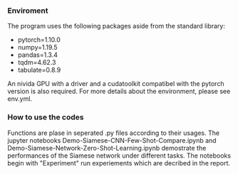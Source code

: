 ### Enviroment
The program uses the following packages aside from the standard library:
- pytorch=1.10.0
- numpy=1.19.5  
- pandas=1.3.4
- tqdm=4.62.3
- tabulate=0.8.9

An nivida GPU with a driver and a cudatoolkit compatibel with the pytorch version is also required. For more details about the environment, please see env.yml.

### How to use the codes
Functions are plase in seperated .py files according to their usages. The jupyter notebooks Demo-Siamese-CNN-Few-Shot-Compare.ipynb and Demo-Siamese-Network-Zero-Shot-Learning.ipynb demostrate the performances of the Siamese network under different tasks. The notebooks begin with "Experiment" run experiements which are decribed in the report.

```python

```
